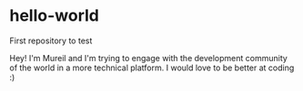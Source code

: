 # hello-world
First repository to test

Hey! I'm Mureil and I'm trying to engage with the development community of the world in a more technical platform.
I would love to be better at coding :)
